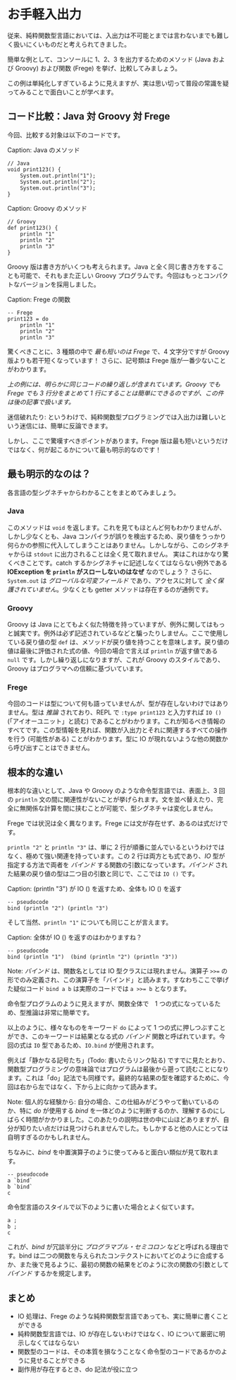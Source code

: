 # お手軽入出力

従来、純粋関数型言語においては、入出力は不可能とまでは言わないまでも難しく扱いにくいものだと考えられてきました。

簡単な例として、コンソールに 1、2、3 を出力するためのメソッド (Java および Groovy) および関数 (Frege) を挙げ、比較してみましょう。

この例は単純化しすぎているように見えますが、実は思い切って普段の常識を疑ってみることで面白いことが学べます。

## コード比較：Java 対 Groovy 対 Frege

今回、比較する対象は以下のコードです。

Caption: Java のメソッド

```
// Java
void print123() {
    System.out.println("1");
    System.out.println("2");
    System.out.println("3");
}
```

Caption: Groovy のメソッド

```
// Groovy
def print123() {
    println "1"
    println "2"
    println "3"
}
```

Groovy 版は書き方がいくつも考えられます。Java と全く同じ書き方をすることも可能で、それもまた正しい Groovy プログラムです。今回はもっとコンパクトなバージョンを採用しました。

Caption: Frege の関数

```
-- Frege
print123 = do
    println "1"
    println "2"
    println "3"
```

驚くべきことに、3 種類の中で _最も短いのは Frege_ で、4 文字分ですが Groovy 版よりも若干短くなっています！ さらに、記号類は Frege 版が一番少ないことがわかります。

_上の例には、明らかに同じコードの繰り返しが含まれています。Groovy でも Frege でも 3 行分をまとめて 1 行にすることは簡単にできるのですが、この件は後の記事で扱います。_

迷信破れたり: というわけで、純粋関数型プログラミングでは入出力は難しいという迷信には、簡単に反論できます。

しかし、ここで驚嘆すべきポイントがあります。Frege 版は最も短いというだけではなく、何が起こるかについて最も明示的なのです！

## 最も明示的なのは？

各言語の型シグネチャからわかることをまとめてみましょう。

### Java

このメソッドは `void` を返します。これを見てもほとんど何もわかりませんが、しかし少なくとも、Java コンパイラが誤りを検出するため、戻り値をうっかり何らかの参照に代入してしまうことはありません。しかしながら、このシグネチャからは `stdout` に出力されることは全く見て取れません。 実はこれはかなり驚くべきことです。catch するかシグネチャに記述しなくてはならない例外である __IOException を `println` がスローしないのはなぜ__ なのでしょう？ さらに、`System.out` は _グローバルな可変フィールド_ であり、アクセスに対して _全く保護されていません_。少なくとも getter メソッドは存在するのが通例です。

### Groovy

Groovy は Java にとてもよく似た特徴を持っていますが、例外に関してはもっと誠実です。例外は必ず記述されているなどと騙ったりしません。ここで使用している戻り値の型 `def` は、メソッドが戻り値を持つことを意味します。戻り値の値は最後に評価された式の値、今回の場合で言えば `println` が返す値である `null` です。しかし繰り返しになりますが、これが Groovy のスタイルであり、Groovy はプログラマへの信頼に基づいています。

### Frege

今回のコードは型について何も語っていませんが、型が存在しないわけではありません。型は _推論_ されており、REPL で `:type print123` と入力すれば `IO ()` (「アイオーユニット」と読む) であることがわかります。これが知るべき情報のすべてです。この型情報を見れば、関数が入出力とそれに関連するすべての操作を行う (可能性がある) ことがわかります。型に IO が現れないような他の関数から呼び出すことはできません。

## 根本的な違い

根本的な違いとして、Java や Groovy のような命令型言語では、表面上、3 回の `println` 文の間に関連性がないことが挙げられます。文を並べ替えたり、完全に無関係な計算を間に挟むことが可能で、型シグネチャは変化しません。

Frege では状況は全く異なります。Frege には文が存在せず、あるのは式だけです。

`println "2"` と `println "3"` は、単に 2 行が順番に並んでいるというわけではなく、極めて強い関連を持っています。この 2 行は両方とも式であり、_IO_ 型が指定する方法で両者を _バインド_ する関数の引数になっています。_バインド_ された結果の戻り値の型は二つ目の引数と同じで、ここでは `IO ()` です。

Caption: (println "3") が IO () を返すため、全体も IO () を返す

```
-- pseudocode
bind (println "2") (println "3")
```

そして当然、`println "1"` についても同じことが言えます。

Caption: 全体が IO () を返すのはわかりますね？

```
-- pseudocode
bind (println "1")  (bind (println "2") (println "3"))
```

Note: _バインド_ は、関数名としては IO 型クラスには現れません。演算子 `>>=` の形でのみ定義され、この演算子を「バインド」と読みます。すなわちここで挙げた疑似コード `bind a b` は実際のコードでは `a >>= b` となります。

命令型プログラムのように見えますが、関数全体で　1 つの式になっているため、型推論は非常に簡単です。

以上のように、様々なものをキーワード `do` によって 1 つの式に押しつぶすことができ、このキーワードは結果となる式の _バインド_ 関数と呼ばれています。今回の式は `IO` 型であるため、`IO.bind` が使用されます。

例えば「静かなる記号たち」(Todo: 書いたらリンク貼る) ですでに見たとおり、関数型プログラミングの意味論ではプログラムは最後から遡って読むことになります。これは「do」記法でも同様です。最終的な結果の型を確認するために、今回は右から左ではなく、下から上に向かって読みます。

Note: 個人的な経験から: 自分の場合、この仕組みがどうやって動いているのか、特に _do_ が使用する _bind_ を一体どのように判断するのか、理解するのにしばらく時間がかかりました。このあたりの説明は世の中に山ほどありますが、自分が知りたい点だけは見つけられませんでした。もしかすると他の人にとっては自明すぎるのかもしれません。

ちなみに、_bind_ を中置演算子のように使ってみると面白い類似が見て取れます。

```
-- pseudocode
a `bind`
b `bind`
c
```

命令型言語のスタイルで以下のように書いた場合とよく似ています。

```
a ;
b ;
c
```

これが、_bind_ が冗談半分に _プログラマブル・セミコロン_ などと呼ばれる理由です。bind は二つの関数を与えられたコンテクストにおいてどのように合成するか、また後で見るように、最初の関数の結果をどのように次の関数の引数として _バインド_ するかを規定します。

## まとめ

* IO 処理は、Frege のような純粋関数型言語であっても、実に簡単に書くことができる
* 純粋関数型言語では、IO が存在しないわけではなく、IO について厳密に明示しなくてはならない
* 関数型のコードは、その本質を損なうことなく命令型のコードであるかのように見せることができる
* 副作用が存在するとき、do 記法が役に立つ
